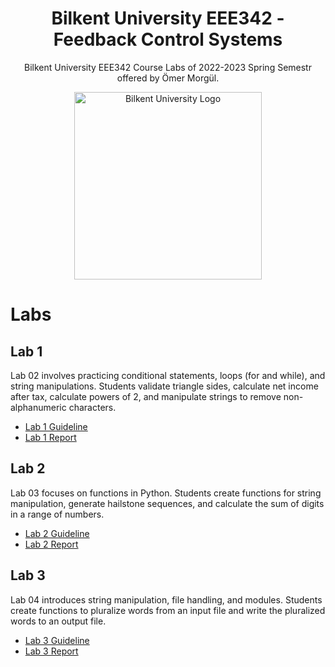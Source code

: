 <h1 align="center">Bilkent University EEE342 - Feedback Control Systems</h1>

<p align="center">Bilkent University EEE342 Course Labs of 2022-2023 Spring Semestr offered by Ömer Morgül.</p>

<p align="center">
  <img src="https://github.com/tarhanefe/bilkent-cs115-labs/assets/73281981/353e59fa-4cf5-4be5-b62f-afa383f3fdcd" alt="Bilkent University Logo" width = "300" />
</p>


# Labs

## Lab 1

Lab 02 involves practicing conditional statements, loops (for and while), and string manipulations. Students validate triangle sides, calculate net income after tax, calculate powers of 2, and manipulate strings to remove non-alphanumeric characters.

- [Lab 1 Guideline](https://github.com/tarhanefe/bilkent-ee342/blob/main/Lab%201/eee342_lab1_manual.pdf)
- [Lab 1 Report](https://github.com/tarhanefe/bilkent-ee342/blob/main/Lab%201/Efe%20Tarhan%20EEE342%20Lab%201%20Report.pdf)


## Lab 2

Lab 03 focuses on functions in Python. Students create functions for string manipulation, generate hailstone sequences, and calculate the sum of digits in a range of numbers.

- [Lab 2 Guideline](https://github.com/tarhanefe/bilkent-ee342/blob/main/Lab%202%20/eee342_lab2_manual.pdf)
- [Lab 2 Report](https://github.com/tarhanefe/bilkent-ee342/blob/main/Lab%202%20/Efe%20Tarhan%20EEE342%20Lab%202%20Report.pdf)


## Lab 3

Lab 04 introduces string manipulation, file handling, and modules. Students create functions to pluralize words from an input file and write the pluralized words to an output file.

- [Lab 3 Guideline](https://github.com/tarhanefe/bilkent-ee342/blob/main/Lab%203/eee342_lab3_manual.pdf)
- [Lab 3 Report](https://github.com/tarhanefe/bilkent-ee342/blob/main/Lab%203/Efe%20Tarhan%20EEE342%20Lab%203%20Report.pdf)
